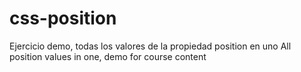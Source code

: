 # css-position
Ejercicio demo, todas los valores de la propiedad position en uno
All position values in one, demo for course content
